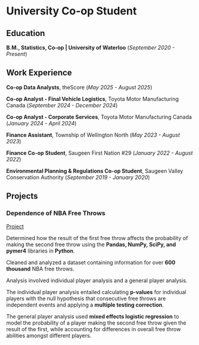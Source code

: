 # University Co-op Student

## Education
**B.M., Statistics, Co-op | University of Waterloo** (_September 2020 - Present_)

## Work Experience
**Co-op Data Analysts**, theScore (_May 2025 - August 2025_)

**Co-op Analyst - Final Vehicle Logistics**, Toyota Motor Manufacturing Canada (_September 2024 - December 2024_)

**Co-op Analyst - Corporate Services**, Toyota Motor Manufacturing Canada (_January 2024 - April 2024_)

**Finance Assistant**, Township of Wellington North (_May 2023 - August 2023_)

**Finance Co-op Student**, Saugeen First Nation #29 (_January 2022 - August 2022_)

**Environmental Planning & Regulations Co-op Student**, Saugeen Valley Conservation Authority (_September 2019 - January 2020_)

## Projects
### Dependence of NBA Free Throws
[Project](https://github.com/CurtisBender/Dependence-of-NBA-Free-Throws)

Determined how the result of the first free throw affects the probability of making the second free throw using the **Pandas, NumPy, SciPy, and pymer4** libraries in **Python**. 

Cleaned and analyzed a dataset containing information for over **600 thousand** NBA free throws. 

Analysis involved individual player analysis and a general player analysis.

The individual player analysis entailed calculating **p-values** for individual players with the null hypothesis that consecutive free throws are independent events and applying a **multiple testing correction**.

The general player analysis used **mixed effects logistic regression** to model the probability of a player making the second free throw given the result of the first, while accounting for differences in overall free throw abilities amongst different players.


